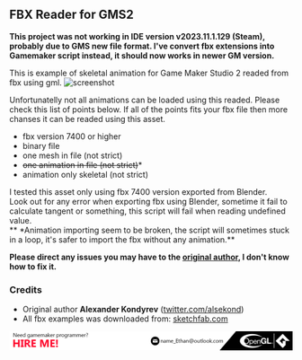 ## FBX Reader for GMS2
**This project was not working in IDE version v2023.11.1.129 (Steam), probably due to GMS new file format. I've convert fbx extensions into Gamemaker script instead, it should now works in newer GM version.**

This is example of skeletal animation for Game Maker Studio 2 readed from fbx using gml.
![screenshot](https://i.imgur.com/vqBnRhg.jpg)

Unfortunatelly not all animations can be loaded using this readed. Please check this list of points below. If all of the points fits your fbx file then more chanses it can be readed using this asset.
* fbx version 7400 or higher
* binary file
* one mesh in file (not strict)
* ~~one animation in file (not strict)~~*
* animation only skeletal (not strict)

I tested this asset only using fbx 7400 version exported from Blender.  
Look out for any error when exporting fbx using Blender, sometime it fail to calculate tangent or something, this script will fail when reading undefined value.  
** \*Animation importing seem to be broken, the script will sometimes stuck in a loop,  it's safer to import the fbx without any animation.**
  
**Please direct any issues you may have to the [original author](https://github.com/alsekond/fbx_reader), I don't know how to fix it.**
### Credits
* Original author **Alexander Kondyrev** ([twitter.com/alsekond](https://twitter.com/alsekond))
* All fbx examples was downloaded from: [sketchfab.com](https://sketchfab.com)

[<img src="https://github.com/callmeEthan/PrimeFramework_Sponza/blob/main/Screenshots/ads.jpg?raw=true">](mailto:name_Ethan@outlook.com)

